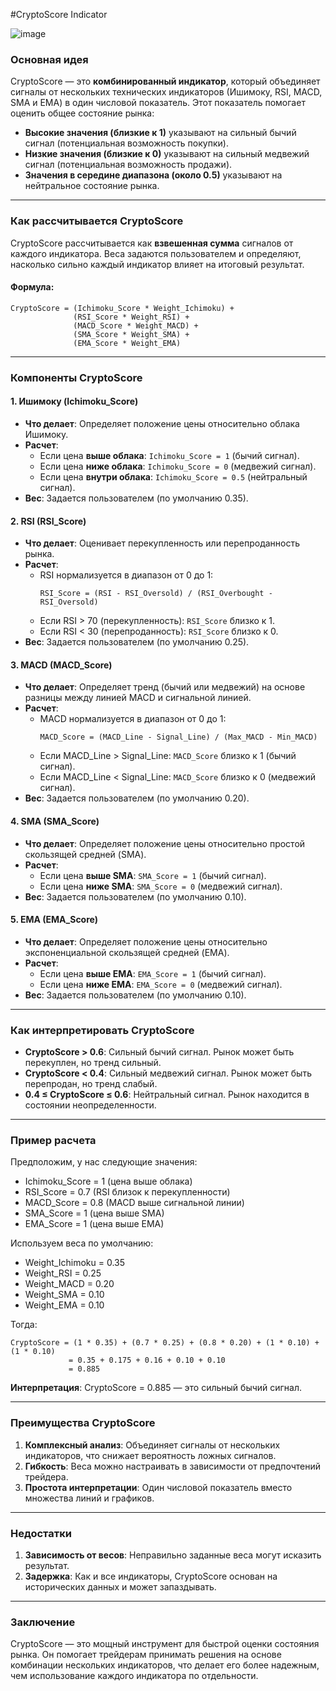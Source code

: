 #CryptoScore Indicator 

![image](https://github.com/user-attachments/assets/3b76c9f8-06af-4262-be9c-453bbddc8479)

### **Основная идея**
CryptoScore — это **комбинированный индикатор**, который объединяет сигналы от нескольких технических индикаторов (Ишимоку, RSI, MACD, SMA и EMA) в один числовой показатель. Этот показатель помогает оценить общее состояние рынка:
- **Высокие значения (близкие к 1)** указывают на сильный бычий сигнал (потенциальная возможность покупки).
- **Низкие значения (близкие к 0)** указывают на сильный медвежий сигнал (потенциальная возможность продажи).
- **Значения в середине диапазона (около 0.5)** указывают на нейтральное состояние рынка.

---

### **Как рассчитывается CryptoScore**
CryptoScore рассчитывается как **взвешенная сумма** сигналов от каждого индикатора. Веса задаются пользователем и определяют, насколько сильно каждый индикатор влияет на итоговый результат.

#### Формула:
```
CryptoScore = (Ichimoku_Score * Weight_Ichimoku) + 
              (RSI_Score * Weight_RSI) + 
              (MACD_Score * Weight_MACD) + 
              (SMA_Score * Weight_SMA) + 
              (EMA_Score * Weight_EMA)
```

---

### **Компоненты CryptoScore**

#### 1. **Ишимоку (Ichimoku_Score)**
   - **Что делает**: Определяет положение цены относительно облака Ишимоку.
   - **Расчет**:
     - Если цена **выше облака**: `Ichimoku_Score = 1` (бычий сигнал).
     - Если цена **ниже облака**: `Ichimoku_Score = 0` (медвежий сигнал).
     - Если цена **внутри облака**: `Ichimoku_Score = 0.5` (нейтральный сигнал).
   - **Вес**: Задается пользователем (по умолчанию 0.35).

#### 2. **RSI (RSI_Score)**
   - **Что делает**: Оценивает перекупленность или перепроданность рынка.
   - **Расчет**:
     - RSI нормализуется в диапазон от 0 до 1:
       ```
       RSI_Score = (RSI - RSI_Oversold) / (RSI_Overbought - RSI_Oversold)
       ```
     - Если RSI > 70 (перекупленность): `RSI_Score` близко к 1.
     - Если RSI < 30 (перепроданность): `RSI_Score` близко к 0.
   - **Вес**: Задается пользователем (по умолчанию 0.25).

#### 3. **MACD (MACD_Score)**
   - **Что делает**: Определяет тренд (бычий или медвежий) на основе разницы между линией MACD и сигнальной линией.
   - **Расчет**:
     - MACD нормализуется в диапазон от 0 до 1:
       ```
       MACD_Score = (MACD_Line - Signal_Line) / (Max_MACD - Min_MACD)
       ```
     - Если MACD_Line > Signal_Line: `MACD_Score` близко к 1 (бычий сигнал).
     - Если MACD_Line < Signal_Line: `MACD_Score` близко к 0 (медвежий сигнал).
   - **Вес**: Задается пользователем (по умолчанию 0.20).

#### 4. **SMA (SMA_Score)**
   - **Что делает**: Определяет положение цены относительно простой скользящей средней (SMA).
   - **Расчет**:
     - Если цена **выше SMA**: `SMA_Score = 1` (бычий сигнал).
     - Если цена **ниже SMA**: `SMA_Score = 0` (медвежий сигнал).
   - **Вес**: Задается пользователем (по умолчанию 0.10).

#### 5. **EMA (EMA_Score)**
   - **Что делает**: Определяет положение цены относительно экспоненциальной скользящей средней (EMA).
   - **Расчет**:
     - Если цена **выше EMA**: `EMA_Score = 1` (бычий сигнал).
     - Если цена **ниже EMA**: `EMA_Score = 0` (медвежий сигнал).
   - **Вес**: Задается пользователем (по умолчанию 0.10).

---

### **Как интерпретировать CryptoScore**
- **CryptoScore > 0.6**: Сильный бычий сигнал. Рынок может быть перекуплен, но тренд сильный.
- **CryptoScore < 0.4**: Сильный медвежий сигнал. Рынок может быть перепродан, но тренд слабый.
- **0.4 ≤ CryptoScore ≤ 0.6**: Нейтральный сигнал. Рынок находится в состоянии неопределенности.

---

### **Пример расчета**
Предположим, у нас следующие значения:
- Ichimoku_Score = 1 (цена выше облака)
- RSI_Score = 0.7 (RSI близок к перекупленности)
- MACD_Score = 0.8 (MACD выше сигнальной линии)
- SMA_Score = 1 (цена выше SMA)
- EMA_Score = 1 (цена выше EMA)

Используем веса по умолчанию:
- Weight_Ichimoku = 0.35
- Weight_RSI = 0.25
- Weight_MACD = 0.20
- Weight_SMA = 0.10
- Weight_EMA = 0.10

Тогда:
```
CryptoScore = (1 * 0.35) + (0.7 * 0.25) + (0.8 * 0.20) + (1 * 0.10) + (1 * 0.10)
             = 0.35 + 0.175 + 0.16 + 0.10 + 0.10
             = 0.885
```

**Интерпретация**: CryptoScore = 0.885 — это сильный бычий сигнал.

---

### **Преимущества CryptoScore**
1. **Комплексный анализ**: Объединяет сигналы от нескольких индикаторов, что снижает вероятность ложных сигналов.
2. **Гибкость**: Веса можно настраивать в зависимости от предпочтений трейдера.
3. **Простота интерпретации**: Один числовой показатель вместо множества линий и графиков.

---

### **Недостатки**
1. **Зависимость от весов**: Неправильно заданные веса могут исказить результат.
2. **Задержка**: Как и все индикаторы, CryptoScore основан на исторических данных и может запаздывать.

---

### **Заключение**
CryptoScore — это мощный инструмент для быстрой оценки состояния рынка. Он помогает трейдерам принимать решения на основе комбинации нескольких индикаторов, что делает его более надежным, чем использование каждого индикатора по отдельности.
